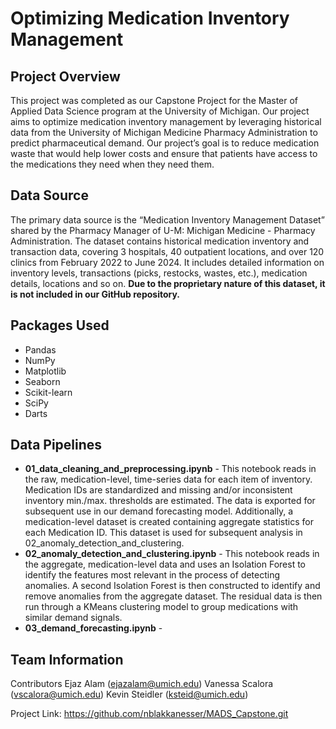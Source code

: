 # Optimizing Medication Inventory Management

## Project Overview
This project was completed as our Capstone Project for the Master of Applied Data Science program at the University of Michigan.  Our project aims to optimize medication inventory management by leveraging historical data from the University of Michigan Medicine Pharmacy Administration to predict pharmaceutical demand. Our project’s goal is to reduce medication waste that would help lower costs and ensure that patients have access to the medications they need when they need them.

## Data Source
The primary data source is the “Medication Inventory Management Dataset” shared by the Pharmacy Manager of U-M: Michigan Medicine - Pharmacy Administration. The dataset contains historical medication inventory and transaction data, covering 3 hospitals, 40 outpatient locations, and over 120 clinics from February 2022 to June 2024. It includes detailed information on inventory levels, transactions (picks, restocks, wastes, etc.), medication details, locations and so on. **Due to the proprietary nature of this dataset, it is not included in our GitHub repository.**

## Packages Used
- Pandas
- NumPy
- Matplotlib
- Seaborn
- Scikit-learn
- SciPy
- Darts

## Data Pipelines
- **01_data_cleaning_and_preprocessing.ipynb** - This notebook reads in the raw, medication-level, time-series data for each item of inventory. Medication IDs are standardized and missing and/or inconsistent inventory min./max. thresholds are estimated. The data is exported for subsequent use in our demand forecasting model. Additionally, a medication-level dataset is created containing aggregate statistics for each Medication ID. This dataset is used for subsequent analysis in 02_anomaly_detection_and_clustering.
- **02_anomaly_detection_and_clustering.ipynb** - This notebook reads in the aggregate, medication-level data and uses an Isolation Forest to identify the features most relevant in the process of detecting anomalies. A second Isolation Forest is then constructed to identify and remove anomalies from the aggregate dataset. The residual data is then run through a KMeans clustering model to group medications with similar demand signals.
- **03_demand_forecasting.ipynb** - 

## Team Information
Contributors
Ejaz Alam (ejazalam@umich.edu)
Vanessa Scalora (vscalora@umich.edu)
Kevin Steidler (ksteid@umich.edu)

Project Link: https://github.com/nblakkanesser/MADS_Capstone.git

